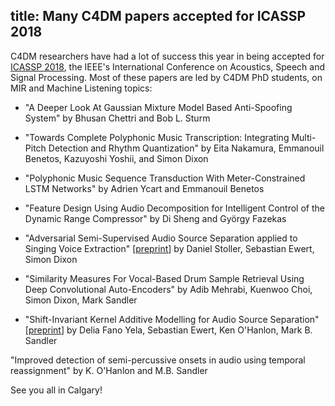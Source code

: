 title: Many C4DM papers accepted for ICASSP 2018
------------------

C4DM researchers have had a lot of success this year in being accepted for [ICASSP 2018](https://2018.ieeeicassp.org/),
the IEEE's International Conference on Acoustics, Speech and Signal Processing. 
Most of these papers are led by C4DM PhD students, on MIR and Machine Listening topics:

* "A Deeper Look At Gaussian Mixture Model Based Anti-Spoofing System"
by Bhusan Chettri and Bob L. Sturm

* "Towards Complete Polyphonic Music Transcription: Integrating Multi-Pitch Detection and Rhythm Quantization"
by Eita Nakamura, Emmanouil Benetos, Kazuyoshi Yoshii, and Simon Dixon

* "Polyphonic Music Sequence Transduction With Meter-Constrained LSTM Networks"
by Adrien Ycart and Emmanouil Benetos

* "Feature Design Using Audio Decomposition for Intelligent Control of the Dynamic Range Compressor"
by Di Sheng and György Fazekas

* "Adversarial Semi-Supervised Audio Source Separation applied to Singing Voice Extraction"
[[preprint](https://arxiv.org/abs/1711.00048)]
by Daniel Stoller, Sebastian Ewert, Simon Dixon

* "Similarity Measures For Vocal-Based Drum Sample Retrieval Using Deep Convolutional Auto-Encoders"
by Adib Mehrabi, Kuenwoo Choi, Simon Dixon, Mark Sandler

* "Shift-Invariant Kernel Additive Modelling for Audio Source Separation"
[[preprint](https://arxiv.org/abs/1711.00351)]
by Delia Fano Yela, Sebastian Ewert, Ken O'Hanlon, Mark B. Sandler

"Improved detection of semi-percussive onsets in audio using temporal reassignment"
by K. O'Hanlon and M.B. Sandler

See you all in Calgary!
